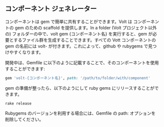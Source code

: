 ## コンポーネント ジェネレーター

コンポーネントは gem で簡単に共有することができます。Volt は コンポーネントの gem のための scaffold を提供します。In a folder (Volt プロジェクト以外の) フォルダーの中で、volt gem {コンポーネント名} を実行すると、gem が必要とするファイル群を生成することできます。すべての Vott コンポーネントの gem の名前には volt- が付きます。これによって、github や rubygems で見つけやすくなります。

開発中は、Gemfile に以下のように記載することで、そのコンポーネントを使用することができます:

```ruby
gem 'volt-{コンポーネント名}', path: '/path/to/folder/with/component'
```

gem の準備が整ったら、以下のようにして ruby gems にリリースすることができます。

    rake release

Rubygems のバージョンを利用する場合には、Gemfile の path: オプションを削除してください。
